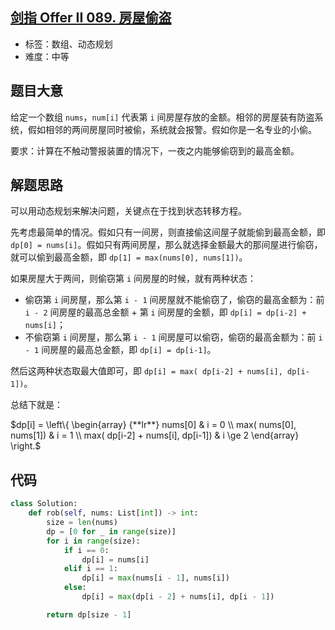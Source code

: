 ## [剑指 Offer II 089. 房屋偷盗](https://leetcode-cn.com/problems/Gu0c2T/)

- 标签：数组、动态规划
- 难度：中等

## 题目大意

给定一个数组 `nums`，`num[i]` 代表第 `i` 间房屋存放的金额。相邻的房屋装有防盗系统，假如相邻的两间房屋同时被偷，系统就会报警。假如你是一名专业的小偷。

要求：计算在不触动警报装置的情况下，一夜之内能够偷窃到的最高金额。

## 解题思路

可以用动态规划来解决问题，关键点在于找到状态转移方程。

先考虑最简单的情况。假如只有一间房，则直接偷这间屋子就能偷到最高金额，即 `dp[0] = nums[i]`。假如只有两间房屋，那么就选择金额最大的那间屋进行偷窃，就可以偷到最高金额，即 `dp[1] = max(nums[0], nums[1])`。

如果房屋大于两间，则偷窃第 `i` 间房屋的时候，就有两种状态：

- 偷窃第 `i` 间房屋，那么第 `i - 1` 间房屋就不能偷窃了，偷窃的最高金额为：前 `i - 2` 间房屋的最高总金额 + 第 `i` 间房屋的金额，即 `dp[i] = dp[i-2] + nums[i]`；
- 不偷窃第 `i` 间房屋，那么第 `i - 1` 间房屋可以偷窃，偷窃的最高金额为：前 `i - 1` 间房屋的最高总金额，即 `dp[i] = dp[i-1]`。

然后这两种状态取最大值即可，即 `dp[i] = max( dp[i-2] + nums[i], dp[i-1])`。

总结下就是：

$dp[i] = \left\{ \begin{array} {**lr**}  nums[0] & i = 0 \\ max( nums[0], nums[1]) & i = 1 \\ max( dp[i-2] + nums[i], dp[i-1]) & i \ge 2 \end{array} \right.$

## 代码

```Python
class Solution:
    def rob(self, nums: List[int]) -> int:
        size = len(nums)
        dp = [0 for _ in range(size)]
        for i in range(size):
            if i == 0:
                dp[i] = nums[i]
            elif i == 1:
                dp[i] = max(nums[i - 1], nums[i])
            else:
                dp[i] = max(dp[i - 2] + nums[i], dp[i - 1])

        return dp[size - 1]
```

